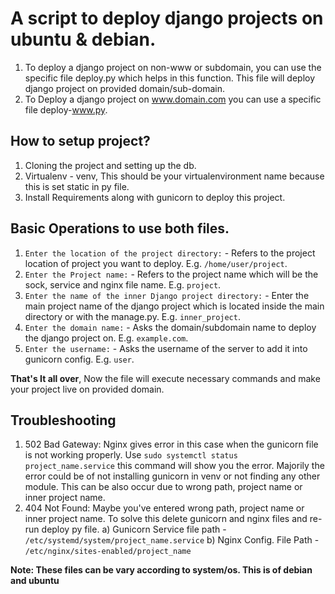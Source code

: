 # A script to deploy django projects on ubuntu & debian.
  1. To deploy a django project on non-www or subdomain, you can use the specific file deploy.py which helps in this function. This file will deploy django project on provided domain/sub-domain.
  2. To Deploy a django project on www.domain.com you can use a specific file deploy-www.py.

## How to setup project?
  1. Cloning the project and setting up the db.
  2. Virtualenv - venv, This should be your virtualenvironment name because this is set static in py file.
  3. Install Requirements along with gunicorn to deploy this project.

## Basic Operations to use both files.
  1. `Enter the location of the project directory:` - Refers to the project location of project you want to deploy. E.g. `/home/user/project`.
  2. `Enter the Project name:` - Refers to the project name which will be the sock, service and nginx file name. E.g. `project`.
  3. `Enter the name of the inner Django project directory:` - Enter the main project name of the django project which is located inside the main directory or with the manage.py. E.g. `inner_project`.
  4. `Enter the domain name:` - Asks the domain/subdomain name to deploy the django project on. E.g. `example.com`.
  5. `Enter the username:` - Asks the username of the server to add it into gunicorn config. E.g. `user`.
  

**That's It all over**, Now the file will execute necessary commands and make your project live on provided domain.

## Troubleshooting
  1. 502 Bad Gateway: Nginx gives error in this case when the gunicorn file is not working properly. Use `sudo systemctl status project_name.service` this command will show you the error. Majorily the error could be of not installing gunicorn in venv or not finding any other module. This can be also occur due to wrong path, project name or inner project name.
  2. 404 Not Found: Maybe you've entered wrong path, project name or inner project name. To solve this delete gunicorn and nginx files and re-run deploy py file.
    a) Gunicorn Service file path - `/etc/systemd/system/project_name.service`
    b) Nginx Config. File Path - `/etc/nginx/sites-enabled/project_name`
    
  **Note: These files can be vary according to system/os. This is of debian and ubuntu**
 
